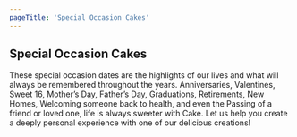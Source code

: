 ```yaml
---
pageTitle: 'Special Occasion Cakes'
---
```


## Special Occasion Cakes

These special occasion dates are the highlights of our lives and what will always
be remembered throughout the years. Anniversaries, Valentines, Sweet 16, Mother’s
Day, Father’s Day, Graduations, Retirements, New Homes, Welcoming someone back to
health, and even the Passing of a friend or loved one, life is always sweeter with
Cake. Let us help you create a deeply personal experience with one of our delicious
creations!